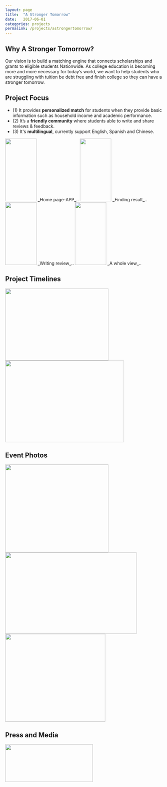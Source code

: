 ```yaml
---
layout: page
title:  "A Stronger Tomorrow"
date:   2017-06-01
categories: projects
permalink: /projects/astrongertomorrow/
---
```


## Why A Stronger Tomorrow?
Our vision is to build a matching engine that connects scholarships and grants to eligible students Nationwide. 
As college education is becoming more and more necessary for today’s world, we want to help students who are struggling with tuition be debt free and finish college so they can have a stronger tomorrow. 

## Project Focus
* (1) It provides **personalized match** for students when they provide basic information such as household income and academic performance.
* (2) It’s a **friendly community** where students able to write and share reviews & feedback.
* (3) It's **multilingual**, currently support English, Spanish and Chinese.

<img src="{{ site.baseurl }}/assets/img/projects/ast/homepagedemo.gif" width="100px" height="200px" />
_Home page-APP_..
<img src="{{ site.baseurl }}/assets/img/projects/ast/resultpagedemo.gif" width="100px" height="200px" />
_Finding result_..
<img src="{{ site.baseurl }}/assets/img/projects/ast/tipsdemo.gif" width="100px" height="200px" />
_Writing review_..
<img src="{{ site.baseurl }}/assets/img/projects/ast/detaildemo.gif" width="100px" height="200px" />
_A whole view_..

## Project Timelines
<img src="{{ site.baseurl }}/assets/img/projects/ast/Project timeline1.png" width="330px" height="230px" />
<img src="{{ site.baseurl }}/assets/img/projects/ast/Project timeline2.png" width="380px" height="260px" />

## Event Photos 
<img src="{{ site.baseurl }}/assets/img/projects/ast/withClinton&GovernorCuomo0412.jpg" width="330px" height="280px" />
<img src="{{ site.baseurl }}/assets/img/projects/ast/BoardofTrustees meeting with President-Instagram.png" width="420px" height="260px" />
<img src="{{ site.baseurl }}/assets/img/projects/ast/scoopnest.png" width="320px" height="280px" />

## Press and Media
<img src="{{ site.baseurl }}/assets/img/projects/ast/Press&media.png" width="280px" height="120px" />
